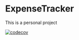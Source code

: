# ExpenseTracker

This is a personal project

[![codecov](https://codecov.io/gh/ronaldsantos63/swift_ui_expense_tracker/branch/main/graph/badge.svg?token=FN56NIEJDY)](https://codecov.io/gh/ronaldsantos63/swift_ui_expense_tracker)
